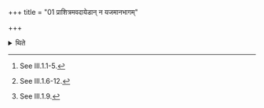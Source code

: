 +++
title = "01 प्राशित्रमवदायेडान् न यजमानभागम्"

+++

<details><summary>थिते</summary>

1. Having cut the Prāśitra[^1] (the Adhvaryu cuts) the Iḍā(-portion)[^2] but not the portion of the sacrificer[^3].  


[^1]: See III.1.1-5.  

[^2]: See III.1.6-12.  

[^3]: See III.1.9.
</details>
